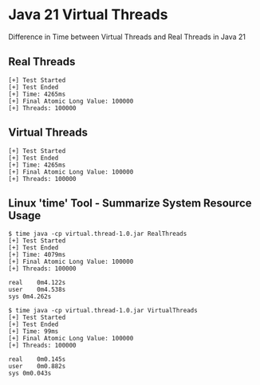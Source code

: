 # Java 21 Virtual Threads
Difference in Time between Virtual Threads and Real Threads in Java 21

## Real Threads 

```text
[+] Test Started
[+] Test Ended
[+] Time: 4265ms
[+] Final Atomic Long Value: 100000
[+] Threads: 100000
```

## Virtual Threads

```text
[+] Test Started
[+] Test Ended
[+] Time: 4265ms
[+] Final Atomic Long Value: 100000
[+] Threads: 100000
```

## Linux 'time' Tool - Summarize System Resource Usage

```text
$ time java -cp virtual.thread-1.0.jar RealThreads
[+] Test Started
[+] Test Ended
[+] Time: 4079ms
[+] Final Atomic Long Value: 100000
[+] Threads: 100000

real	0m4.122s
user	0m4.538s
sys	0m4.262s
```

```text
$ time java -cp virtual.thread-1.0.jar VirtualThreads
[+] Test Started
[+] Test Ended
[+] Time: 99ms
[+] Final Atomic Long Value: 100000
[+] Threads: 100000

real	0m0.145s
user	0m0.882s
sys	0m0.043s
```